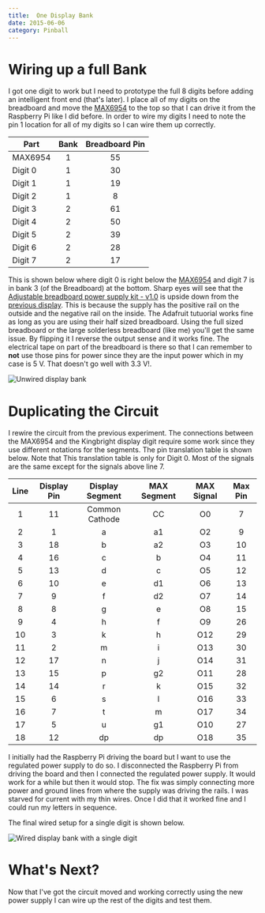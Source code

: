 ```yaml
---
title:  One Display Bank
date: 2015-06-06
category: Pinball
---
```


Wiring up a full Bank
=====================

I got one digit to work but I need to prototype the full 8 digits before adding
an intelligent front end (that's later). I place all of  my digits on the
breadboard and move the [MAX6954][1] to the top so that I can drive it from the
Raspberry Pi like I did before. In order to wire my digits I need to note the
pin 1 location for all of my digits so I can wire them up correctly.

| Part    | Bank | Breadboard Pin |
| ------- |:----:|:--------------:|
| MAX6954 |  1   |    55          |
| Digit 0 |  1   |    30          |
| Digit 1 |  1   |    19          |
| Digit 2 |  1   |    8           |
| Digit 3 |  2   |    61          |
| Digit 4 |  2   |    50          |
| Digit 5 |  2   |    39          |
| Digit 6 |  2   |    28          |
| Digit 7 |  2   |    17          |

This is shown below where digit 0 is right below the [MAX6954][1] and digit 7 is
in bank 3 (of the Breadboard) at the bottom. Sharp eyes will see that the
[Adjustable breadboard power supply kit - v1.0][2] is upside down from the
[previous display][4]. This is because the supply has the positive rail on the
outside and the negative rail on the inside. The Adafruit tutuorial works fine
as long as you are using their half sized breadboard. Using the full sized
breadboard or the large solderless breadboard (like me) you'll get the same issue. By
flipping it I reverse the output sense and it works fine. The electrical tape on
part of the breadboard is there so that I can remember to **not** use those pins
for power since they are the input power which in my case is 5 V. That doesn't
go well with 3.3 V!.

![Unwired display bank][3]

Duplicating the Circuit
=======================

I rewire the circuit from the previous experiment. The connections between the
MAX6954 and the Kingbright display digit require some work since they use
different notations for the segments. The pin translation table is shown below.
Note that This translation table is only for Digit 0. Most of the signals are
the same except for the signals above line 7.

| Line | Display Pin | Display Segment | MAX Segment | MAX Signal | Max Pin |
|:----:|:-----------:|:---------------:|:-----------:|:----------:|:-------:|
|   1  |     11      | Common Cathode  |     CC      |      O0    |     7   |
|   2  |      1      |        a        |     a1      |      O2    |     9   |
|   3  |     18      |        b        |     a2      |      O3    |    10   |
|   4  |     16      |        c        |      b      |      O4    |    11   |
|   5  |     13      |        d        |      c      |      O5    |    12   |
|   6  |     10      |        e        |     d1      |      O6    |    13   |
|   7  |      9      |        f        |     d2      |      O7    |    14   |
|   8  |      8      |        g        |      e      |      O8    |    15   |
|   9  |      4      |        h        |      f      |      O9    |    26   |
|  10  |      3      |        k        |      h      |     O12    |    29   |
|  11  |      2      |        m        |      i      |     O13    |    30   |
|  12  |     17      |        n        |      j      |     O14    |    31   |
|  13  |     15      |        p        |     g2      |     O11    |    28   |
|  14  |     14      |        r        |      k      |     O15    |    32   |
|  15  |      6      |        s        |      l      |     O16    |    33   |
|  16  |      7      |        t        |      m      |     O17    |    34   |
|  17  |      5      |        u        |     g1      |     O10    |    27   |
|  18  |     12      |       dp        |     dp      |     O18    |    35   |

I initially had the Raspberry Pi driving the board but I want to use the
regulated power supply to do so. I disconnected the  Raspberry Pi from driving
the board and then I connected the regulated power supply. It would work for a
while but then it would stop. The fix was simply connecting more power and
ground lines from where the supply was driving the rails. I was starved for
current with my thin wires. Once I did that it worked fine and I could run my
letters in sequence.

The final wired setup for a single digit is shown below.

![Wired display bank with a single digit][5]

What's Next?
============

Now that I've got the circuit moved and working correctly using the new power
supply I can wire up the rest of the digits and test them.

[1]: http://www.maximintegrated.com/en/products/power/display-power-control/MAX6954.html
[2]: http://www.adafruit.com/product/184
[3]: {attach}images/one_display_bank_01.jpg
[4]: {filename}power-supply-and-pivot.md
[5]: {attach}images/one_display_bank_02.jpg
